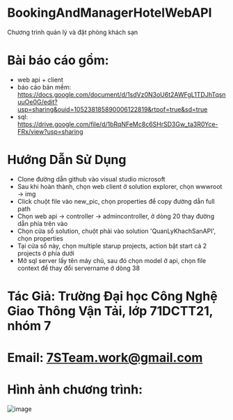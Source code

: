 ﻿# BookingAndManagerHotelWebAPI
 Chương trình quản lý và đặt phòng khách sạn
 # Bài báo cáo gồm:
 - web api + client
 - báo cáo bản mềm: https://docs.google.com/document/d/1sdVz0N3oU6t2AWFgL1TDJhTqsnuuOe0G/edit?usp=sharing&ouid=105238185890006122819&rtpof=true&sd=true
 - sql: https://drive.google.com/file/d/1bRqNFeMc8c6SHrSD3Gw_ta3R0Yce-FRx/view?usp=sharing
# Hướng Dẫn Sử Dụng
- Clone đường dẫn github vào visual studio microsoft
- Sau khi hoàn thành, chọn web client ở solution explorer, chọn wwwroot -> img
- Click chuột file vào new_pic, chọn properties để copy đường dẫn full path
- Chọn web api -> controller -> admincontroller, ở dòng 20 thay đường dẫn phía trên vào
- Chọn cửa sổ solution, chuột phải vào solution 'QuanLyKhachSanAPI', chọn properties
- Tại cửa sổ này, chọn multiple starup projects, action bật start cả 2 projects ở phía dưới
- Mở sql server lấy tên máy chủ, sau đó chọn model ở api, chọn file context để thay đổi servername ở dòng 38
# Tác Giả: Trường Đại học Công Nghệ Giao Thông Vận Tải, lớp 71DCTT21, nhóm 7
# Email: 7STeam.work@gmail.com
# Hình ảnh chương trình:
![image](https://github.com/buck1704/BookingAndManagerHotelWebAPI/assets/132087690/eb4252f7-07d6-4963-9266-0c2a51171c73)

